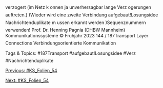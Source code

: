 verzogert (im Netz k onnen ja unverhersagbar lange Verz ogerungen auftreten.)
)Wieder wird eine zweite Verbindung aufgebaut!Losungsidee
Nachrichtenduplikate m ussen erkannt werden )Sequenznummern verwenden!
Prof. Dr. Henning Pagnia (DHBW Mannheim) Kommunikationssysteme © Fruhjahr 2023 144 / 187Transport Layer Connections
Verbindungsorientierte Kommunikation

   Tags & Topics:
   #187Transport
   #aufgebaut!Losungsidee
   #Verz
   #Nachrichtenduplikate

[Previous: #KS_Folien_54](KS_Folien_54.md)

[Next: #KS_Folien_54](KS_Folien_54.md)